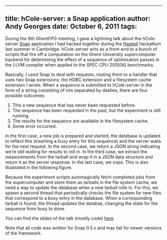 -----
title:  hCole-server: a Snap application
author: Andy Georges
date: October 6, 2011
tags: 
-----







During the 9th GhentFPG meeting, I gave a lightning talk about the
hCole-server [Snap](http://snapframework.com) application I had hacked
together during the [Haskell](http://haskell.org) hackathon last summer
in Cambridge. hCole-server acts as a front-end to a bunch of scripts
that fire off a computation on the Ghent University supercomputer
backend for determining the effect of a sequence of optimisation passes
in the LLVM compiler when applied to the SPEC CPU 200[06] benchmarks.


Basically, I used Snap to deal with requests, routing them to a handler
that uses two Snap extensions: the HDBC extension and a filesystem cache
extension I wrote. When a sequence is submitted to hCole-server in the
form of a string consisting of ints separated by dashes, there are four
possible outcomes:


1.  This a new sequence that has never been requested before.
2.  The sequence has been requested in the past, but the experiment is
still running.
3.  The results for the sequence are available in the filesystem cache.
4.  Some error occurred.


In the first case, a new job is prepared and started, the database is
updated to reflect this (inserting a busy entry for this sequence) and
the server waits for the next request. In the second case, we return a
JSON string indicating we’re still waiting for results to roll in. In
the third case, we extract the measurements from the tarball and wrap it
in a JSON data structure and return it as the server response. In the
last case, we oops. This is also illustrated in the following figure.


Because the experiment scripts automagically fetch completed jobs from
the supercomputer and store them as tarballs in the file system cache,
we need a way to update the database when a new tarball rolls in. For
this, we spawn a second thread that periodically checks the file system
for new files that correspond to a busy entry in the database. When a
corresponding tarball is found, the thread updates the databse, changing
the state for the sequence from busy to done.


You can find the slides of the talk (mostly code)
[here](http://itkovian.net/base/files/talks/ghentfpg-20111004.pdf).


Note that all code was written for Snap 0.5.x and may fail for newer
versions of the framework.
